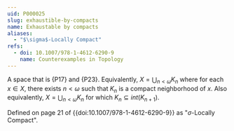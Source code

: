 ```yaml
---
uid: P000025
slug: exhaustible-by-compacts
name: Exhaustable by compacts
aliases:
  - "$\sigma$-Locally Compact"
refs:
  - doi: 10.1007/978-1-4612-6290-9
    name: Counterexamples in Topology
---
```

A space that is {P17} and {P23}.
Equivalently, $X=\bigcup_{n<\omega}K_n$ where for each $x\in X$, there exists
$n<\omega$ such that $K_n$ is a compact neighborhood of $x$. Also equivalently,
$X=\bigcup_{n<\omega}K_n$ for which $K_n\subseteq int(K_{n+1})$.

Defined on page 21 of {{doi:10.1007/978-1-4612-6290-9}} as "$\sigma$-Locally Compact".
